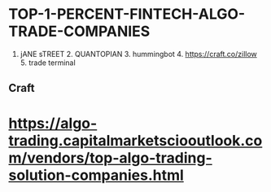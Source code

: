 # TOP-1-PERCENT-FINTECH-ALGO-TRADE-COMPANIES
1. jANE sTREET 2. QUANTOPIAN  3. hummingbot 4. https://craft.co/zillow   5. trade terminal 
## Craft
# https://algo-trading.capitalmarketsciooutlook.com/vendors/top-algo-trading-solution-companies.html 
